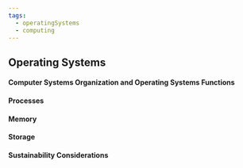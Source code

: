 ```yaml
---
tags:
  - operatingSystems
  - computing
---
```

## Operating Systems
#### Computer Systems Organization and Operating Systems Functions
#### Processes
#### Memory
#### Storage
#### Sustainability Considerations